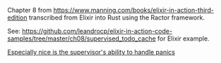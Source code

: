 Chapter 8 from https://www.manning.com/books/elixir-in-action-third-edition transcribed from Elixir into Rust using the Ractor framework.

See: https://github.com/leandrocp/elixir-in-action-code-samples/tree/master/ch08/supervised_todo_cache for Elixir example.

[Especially nice is the supervisor's ability to handle panics](https://github.com/jayy-lmao/elixir-in-action-in-rust/blob/main/src/cache.rs#L84)
